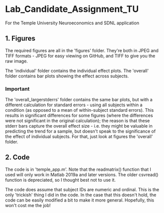 # Lab_Candidate_Assignment_TU
For the Temple University Neuroeconomics and SDNL application

## 1. Figures

The required figures are all in the 'figures' folder.
They're both in JPEG and TIFF formats - JPEG for easy viewing
on GitHub, and TIFF to give you the raw image.

The 'individual' folder contains the individual effect plots.
The 'overall' folder contains bar plots showing the effect across subjects.

### Important
The 'overall_largerstderrs' folder contains the same bar plots, but
with a different calculation for standard errors - using all subjects
within a condition (as opposed to a mean of within-subject standard errors). 
This results in significant differences for some figures (where the differences 
were not significant in the original calculation); the reason is that these 
stderr bars capture the overall effect size - i.e. they might be valuable in 
predicting the trend for a sample, but doesn't speak to the significance of 
the effect of individual subjects.
For that, just look at figures the 'overall' folder.

## 2. Code

The code is in 'temple_app.m'.
Note that the readmatrix() function that I used will only work in Matlab 2019a
and later versions. The older csvread() function is depreciated, so I thought
best not to use it.

The code does assume that subject IDs are numeric and ordinal. This is the only
'trickish' thing I did in the code. In the case that this doesn't hold, the code 
can be easily modified a bit to make it more general. Hopefully, this won't cost 
me the job!
